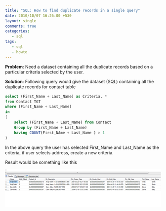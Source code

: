 ```yaml
---
title: "SQL: How to find duplicate records in a single query"
date: 2010/10/07 16:26:00 +530
layout: single
comments: true
categories: 
   - sql
tags:
   - sql
   - howto
---
```


**Problem**: Need a dataset containing all the duplicate records based on a particular criteria selected by the user.

**Solution**: Following query would give the dataset (SQL) containing all the duplicate records for contact table

```sql
select (First_Name + Last_Name) as Criteria, *
from Contact TGT 
where (First_Name + Last_Name) 
in 
(
    select (First_Name + Last_Name) from Contact 
    Group by (First_Name + Last_Name) 
    having COUNT(First_NAme + Last_Name ) > 1  
)
```

In the above query the user has selected First_Name and Last_Name as the criteria, if user selects address, create a new criteria.

Result would be something like this

![sql result](/assets/images/sqlresult.png)